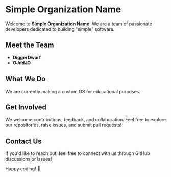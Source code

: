 # Simple Organization Name

Welcome to **Simple Organization Name**! We are a team of passionate developers dedicated to building "simple" software.

## Meet the Team

- **DiggerDwarf**
- **OJddJO**

## What We Do

We are currently making a custom OS for educational purposes.

## Get Involved

We welcome contributions, feedback, and collaboration. Feel free to explore our repositories, raise issues, and submit pull requests!

## Contact Us

If you'd like to reach out, feel free to connect with us through GitHub discussions or issues!

Happy coding! 🚀

